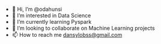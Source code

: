 - 👋 Hi, I’m @odahunsi
- 👀 I’m interested in Data Science
- 🌱 I’m currently learning Pyspark
- 💞️ I’m looking to collaborate on Machine Learning projects
- 📫 How to reach me dansylobss@gmail.com

<!---
odahunsi/odahunsi is a ✨ special ✨ repository because its `README.md` (this file) appears on your GitHub profile.
You can click the Preview link to take a look at your changes.
--->
